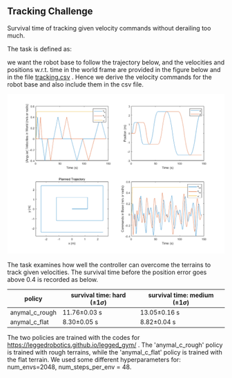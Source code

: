 ## Tracking Challenge

Survival time of tracking given velocity commands without derailing too much.

The task is defined as:

we want the robot base to follow the trajectory below, and the velocities and positions w.r.t. time in the world frame are provided in the figure below and in the file  [tracking.csv](tracking.csv) . Hence we derive the velocity commands for the robot base and also include them in the csv file.

![tracking](./tracking.png)

The task examines how well the controller can overcome the terrains to track given velocities. The survival time before the position error goes above 0.4 is recorded as below.

| policy         | survival time: hard ($\pm 1\sigma$) | survival time: medium ($\pm 1\sigma$) |
| -------------- | ----------------------------------- | ------------------------------------- |
| anymal_c_rough | 11.76$\pm$0.03 s                    | 13.05$\pm$0.16 s                      |
| anymal_c_flat  | 8.30$\pm$0.05 s                     | 8.82$\pm$0.04 s                       |

The two policies are trained with the codes for https://leggedrobotics.github.io/legged_gym/ . The 'anymal_c_rough' policy is trained with rough terrains, while the 'anymal_c_flat' policy is trained with the flat terrain. We used some different hyperparameters for: num_envs=2048, num_steps_per_env = 48.
